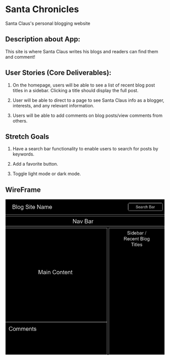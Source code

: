 # Santa Chronicles

Santa Claus's personal blogging website

## Description about App:

This site is where Santa Claus writes his blogs and readers can find them and comment!

## User Stories (Core Deliverables):

1. On the homepage, users will be able to see a list of recent blog post titles in a sidebar. Clicking a title should display the full post.

2. User will be able to direct to a page to see Santa Claus info as a blogger, interests, and any relevant information.

3. Users will be able to add comments on blog posts/view comments from others.

## Stretch Goals

1. Have a search bar functionality to enable users to search for posts by keywords.

2. Add a favorite button.

3. Toggle light mode or dark mode.

## WireFrame

![WireFrame](image.png)

